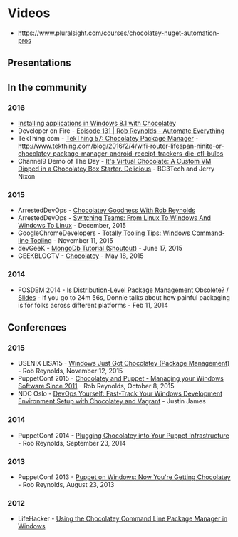 # Videos

* https://www.pluralsight.com/courses/chocolatey-nuget-automation-pros

## Presentations

## In the community
### 2016

* [Installing applications in Windows 8.1 with Chocolatey](https://www.youtube.com/watch?v=aid3ptjLlIk)
* Developer on Fire - [Episode 131 | Rob Reynolds - Automate Everything](http://developeronfire.com/episode-131-rob-reynolds-automate-everything)
* TekThing.com - [TekThing 57: Chocolatey Package Manager](https://youtu.be/lqOIop83ms8?t=14m34s) - http://www.tekthing.com/blog/2016/2/4/wifi-router-lifespan-ninite-or-chocolatey-package-manager-android-receipt-trackers-die-cfl-bulbs
* Channel9 Demo of The Day - [It's Virtual Chocolate: A Custom VM Dipped in a Chocolatey Box Starter. Delicious](https://channel9.msdn.com/Shows/demooftheday/chocovm) - BC3Tech and Jerry Nixon

### 2015

* ArrestedDevOps - [Chocolatey Goodness With Rob Reynolds](https://www.arresteddevops.com/chocolatey/)
* ArrestedDevOps - [Switching Teams: From Linux To Windows And Windows To Linux](https://www.arresteddevops.com/os-switching/) - December, 2015
* GoogleChromeDevelopers - [Totally Tooling Tips: Windows Command-line Tooling](https://www.youtube.com/watch?v=msCUKTdBzg4&t=4m19s) - November 11, 2015
* devGeeK - [MongoDb Tutorial (Shoutout)](https://www.youtube.com/watch?v=W-WihPoEbR4&feature=youtu.be&t=48m45s) - June 17, 2015
* GEEKBLOGTV - [Chocolatey](https://www.youtube.com/watch?v=nH6jRB5kigc) - May 18, 2015

### 2014
* FOSDEM 2014 - [Is Distribution-Level Package Management Obsolete?](https://www.youtube.com/watch?v=FENKd8NT9cY&t=28m19s) / [Slides](http://www.slideshare.net/dberkholz/is-distributionlevel-package-management-obsolete/18) - If you go to 24m 56s, Donnie talks about how painful packaging is for folks across different platforms - Feb 11, 2014

## Conferences
### 2015

* USENIX LISA15 - [Windows Just Got Chocolatey (Package Management)](http://usenix.org/conference/lisa15/conference-program/presentation/reynolds) - Rob Reynolds, November 12, 2015
* PuppetConf 2015 - [Chocolatey and Puppet - Managing your Windows Software Since 2011](https://www.youtube.com/watch?v=NNM2H4GsWYA) - Rob Reynolds, October 8, 2015
* NDC Oslo - [DevOps Yourself: Fast-Track Your Windows Development Environment Setup with Chocolatey and Vagrant](https://vimeo.com/131640721) - Justin James

### 2014
* PuppetConf 2014 - [Plugging Chocolatey into Your Puppet Infrastructure](https://www.youtube.com/watch?v=cZl_wKSciVk) - Rob Reynolds, September 23, 2014

### 2013
* PuppetConf 2013 - [Puppet on Windows: Now You're Getting Chocolatey](https://www.youtube.com/watch?v=Im30wziOrBs) - Rob Reynolds, August 23, 2013

### 2012
* LifeHacker - [Using the Chocolatey Command Line Package Manager in Windows](https://www.youtube.com/watch?v=ArwT8DtK7Cc)
